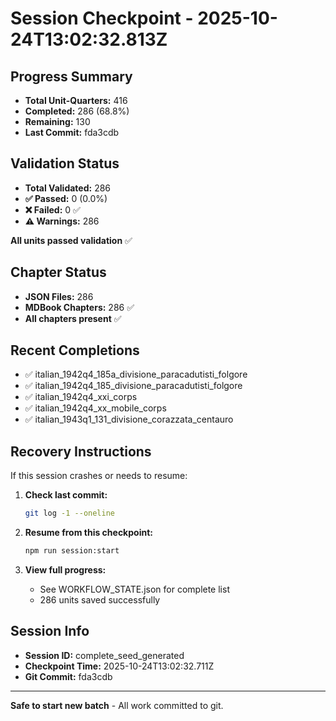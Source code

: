 # Session Checkpoint - 2025-10-24T13:02:32.813Z

## Progress Summary

- **Total Unit-Quarters:** 416
- **Completed:** 286 (68.8%)
- **Remaining:** 130
- **Last Commit:** fda3cdb

## Validation Status

- **Total Validated:** 286
- **✅ Passed:** 0 (0.0%)
- **❌ Failed:** 0 ✅
- **⚠️ Warnings:** 286

**All units passed validation** ✅

## Chapter Status

- **JSON Files:** 286
- **MDBook Chapters:** 286 ✅
- **All chapters present** ✅

## Recent Completions

- ✅ italian_1942q4_185a_divisione_paracadutisti_folgore
- ✅ italian_1942q4_185_divisione_paracadutisti_folgore
- ✅ italian_1942q4_xxi_corps
- ✅ italian_1942q4_xx_mobile_corps
- ✅ italian_1943q1_131_divisione_corazzata_centauro

## Recovery Instructions

If this session crashes or needs to resume:

1. **Check last commit:**
   ```bash
   git log -1 --oneline
   ```

2. **Resume from this checkpoint:**
   ```bash
   npm run session:start
   ```

3. **View full progress:**
   - See WORKFLOW_STATE.json for complete list
   - 286 units saved successfully

## Session Info

- **Session ID:** complete_seed_generated
- **Checkpoint Time:** 2025-10-24T13:02:32.711Z
- **Git Commit:** fda3cdb

---

**Safe to start new batch** - All work committed to git.
